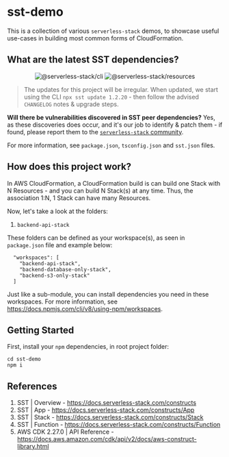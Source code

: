 # sst-demo

This is a collection of various `serverless-stack` demos, to showcase useful use-cases in building most common forms of CloudFormation.

## What are the latest SST dependencies?

<p align="center">
  <img alt="@serverless-stack/cli" src="https://img.shields.io/npm/v/@serverless-stack/cli?label=%40serverless-stack%2Fcli&style=flat-square" />
  <img alt="@serverless-stack/resources" src="https://img.shields.io/npm/v/@serverless-stack/resources?label=%40serverless-stack%2Fresources&style=flat-square" />
</p>

> The updates for this project will be irregular. When updated, we start using the CLI `npx sst update 1.2.20` - then follow the advised `CHANGELOG` notes & upgrade steps.

**Will there be vulnerabilities discovered in SST peer dependencies?** Yes, as these discoveries does occur, and it's our job to identify & patch them - if found, please report them to the [`serverless-stack` community](https://github.com/serverless-stack/serverless-stack).

For more information, see `package.json`, `tsconfig.json` and `sst.json` files.

## How does this project work?

In AWS CloudFormation, a CloudFormation build is can build one Stack with N Resources - and you can build N Stack(s) at any time. Thus, the association 1:N, 1 Stack can have many Resources.

Now, let's take a look at the folders:

1. `backend-api-stack`

These folders can be defined as your workspace(s), as seen in `package.json` file and example below:

```
  "workspaces": [
    "backend-api-stack",
    "backend-database-only-stack",
    "backend-s3-only-stack"
  ]
```

Just like a sub-module, you can install dependencies you need in these workspaces. For more information, see https://docs.npmjs.com/cli/v8/using-npm/workspaces.

## Getting Started

First, install your `npm` dependencies, in root project folder:

```
cd sst-demo
npm i
```

## References

1. SST | Overview - https://docs.serverless-stack.com/constructs
2. SST | App - https://docs.serverless-stack.com/constructs/App
3. SST | Stack - https://docs.serverless-stack.com/constructs/Stack
4. SST | Function - https://docs.serverless-stack.com/constructs/Function
5. AWS CDK 2.27.0 | API Reference - https://docs.aws.amazon.com/cdk/api/v2/docs/aws-construct-library.html
